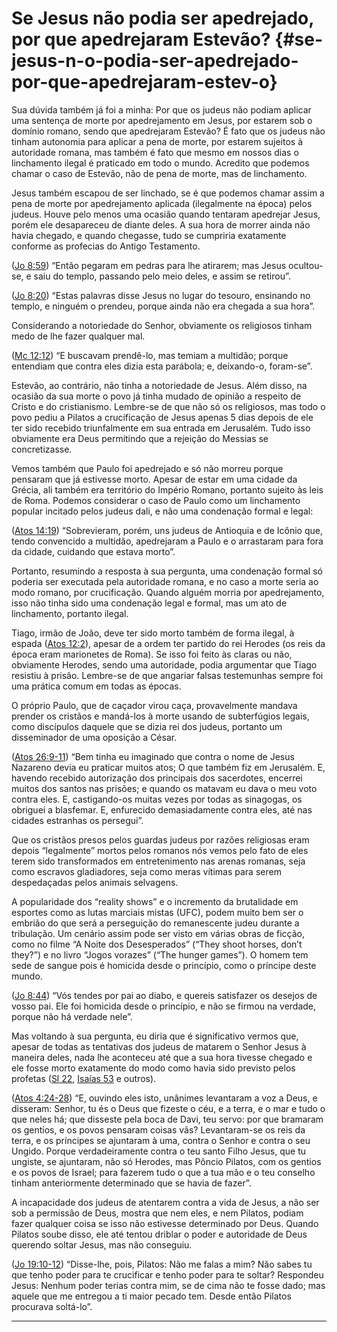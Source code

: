 # Se Jesus não podia ser apedrejado, por que apedrejaram Estevão? {#se-jesus-n-o-podia-ser-apedrejado-por-que-apedrejaram-estev-o}

Sua dúvida também já foi a minha: Por que os judeus não podiam aplicar uma sentença de morte por apedrejamento em Jesus, por estarem sob o domínio romano, sendo que apedrejaram Estevão? É fato que os judeus não tinham autonomia para aplicar a pena de morte, por estarem sujeitos à autoridade romana, mas também é fato que mesmo em nossos dias o linchamento ilegal é praticado em todo o mundo. Acredito que podemos chamar o caso de Estevão, não de pena de morte, mas de linchamento.

Jesus também escapou de ser linchado, se é que podemos chamar assim a pena de morte por apedrejamento aplicada (ilegalmente na época) pelos judeus. Houve pelo menos uma ocasião quando tentaram apedrejar Jesus, porém ele desapareceu de diante deles. A sua hora de morrer ainda não havia chegado, e quando chegasse, tudo se cumpriria exatamente conforme as profecias do Antigo Testamento.

([Jo 8:59](http://bibliaonline.com.br/acf/jo/8/59)) “Então pegaram em pedras para lhe atirarem; mas Jesus ocultou-se, e saiu do templo, passando pelo meio deles, e assim se retirou”.

([Jo 8:20](http://bibliaonline.com.br/acf/jo/8/20)) “Estas palavras disse Jesus no lugar do tesouro, ensinando no templo, e ninguém o prendeu, porque ainda não era chegada a sua hora”.

Considerando a notoriedade do Senhor, obviamente os religiosos tinham medo de lhe fazer qualquer mal.

([Mc 12:12](http://bibliaonline.com.br/acf/mc/12/12)) “E buscavam prendê-lo, mas temiam a multidão; porque entendiam que contra eles dizia esta parábola; e, deixando-o, foram-se”.

Estevão, ao contrário, não tinha a notoriedade de Jesus. Além disso, na ocasião da sua morte o povo já tinha mudado de opinião a respeito de Cristo e do cristianismo. Lembre-se de que não só os religiosos, mas todo o povo pediu a Pilatos a crucificação de Jesus apenas 5 dias depois de ele ter sido recebido triunfalmente em sua entrada em Jerusalém. Tudo isso obviamente era Deus permitindo que a rejeição do Messias se concretizasse.

Vemos também que Paulo foi apedrejado e só não morreu porque pensaram que já estivesse morto. Apesar de estar em uma cidade da Grécia, ali também era território do Império Romano, portanto sujeito às leis de Roma. Podemos considerar o caso de Paulo como um linchamento popular incitado pelos judeus dali, e não uma condenação formal e legal:

([Atos 14:19](http://bibliaonline.com.br/acf/atos/14/19)) “Sobrevieram, porém, uns judeus de Antioquia e de Icônio que, tendo convencido a multidão, apedrejaram a Paulo e o arrastaram para fora da cidade, cuidando que estava morto”.

Portanto, resumindo a resposta à sua pergunta, uma condenação formal só poderia ser executada pela autoridade romana, e no caso a morte seria ao modo romano, por crucificação. Quando alguém morria por apedrejamento, isso não tinha sido uma condenação legal e formal, mas um ato de linchamento, portanto ilegal.

Tiago, irmão de João, deve ter sido morto também de forma ilegal, à espada ([Atos 12:2](http://bibliaonline.com.br/acf/atos/12/2)), apesar de a ordem ter partido do rei Herodes (os reis da época eram marionetes de Roma). Se isso foi feito às claras ou não, obviamente Herodes, sendo uma autoridade, podia argumentar que Tiago resistiu à prisão. Lembre-se de que angariar falsas testemunhas sempre foi uma prática comum em todas as épocas.

O próprio Paulo, que de caçador virou caça, provavelmente mandava prender os cristãos e mandá-los à morte usando de subterfúgios legais, como discípulos daquele que se dizia rei dos judeus, portanto um disseminador de uma oposição a César.

([Atos 26:9-11](http://bibliaonline.com.br/acf/atos/26/9-11)) “Bem tinha eu imaginado que contra o nome de Jesus Nazareno devia eu praticar muitos atos; O que também fiz em Jerusalém. E, havendo recebido autorização dos principais dos sacerdotes, encerrei muitos dos santos nas prisões; e quando os matavam eu dava o meu voto contra eles. E, castigando-os muitas vezes por todas as sinagogas, os obriguei a blasfemar. E, enfurecido demasiadamente contra eles, até nas cidades estranhas os persegui”.

Que os cristãos presos pelos guardas judeus por razões religiosas eram depois “legalmente” mortos pelos romanos nós vemos pelo fato de eles terem sido transformados em entretenimento nas arenas romanas, seja como escravos gladiadores, seja como meras vítimas para serem despedaçadas pelos animais selvagens.

A popularidade dos “reality shows” e o incremento da brutalidade em esportes como as lutas marciais mistas (UFC), podem muito bem ser o embrião do que será a perseguição do remanescente judeu durante a tribulação. Um cenário assim pode ser visto em várias obras de ficção, como no filme “A Noite dos Desesperados” (“They shoot horses, don’t they?”) e no livro “Jogos vorazes” (“The hunger games”). O homem tem sede de sangue pois é homicida desde o princípio, como o príncipe deste mundo.

([Jo 8:44](http://bibliaonline.com.br/acf/jo/8/44)) “Vós tendes por pai ao diabo, e quereis satisfazer os desejos de vosso pai. Ele foi homicida desde o princípio, e não se firmou na verdade, porque não há verdade nele”.

Mas voltando à sua pergunta, eu diria que é significativo vermos que, apesar de todas as tentativas dos judeus de matarem o Senhor Jesus à maneira deles, nada lhe aconteceu até que a sua hora tivesse chegado e ele fosse morto exatamente do modo como havia sido previsto pelos profetas ([Sl 22](http://bibliaonline.com.br/acf/sl/22), [Isaías 53](http://bibliaonline.com.br/acf/is/53) e outros).

([Atos 4:24-28](http://bibliaonline.com.br/acf/atos/4/24-28)) “E, ouvindo eles isto, unânimes levantaram a voz a Deus, e disseram: Senhor, tu és o Deus que fizeste o céu, e a terra, e o mar e tudo o que neles há; que disseste pela boca de Davi, teu servo: por que bramaram os gentios, e os povos pensaram coisas vãs? Levantaram-se os reis da terra, e os príncipes se ajuntaram à uma, contra o Senhor e contra o seu Ungido. Porque verdadeiramente contra o teu santo Filho Jesus, que tu ungiste, se ajuntaram, não só Herodes, mas Pôncio Pilatos, com os gentios e os povos de Israel; para fazerem tudo o que a tua mão e o teu conselho tinham anteriormente determinado que se havia de fazer”.

A incapacidade dos judeus de atentarem contra a vida de Jesus, a não ser sob a permissão de Deus, mostra que nem eles, e nem Pilatos, podiam fazer qualquer coisa se isso não estivesse determinado por Deus. Quando Pilatos soube disso, ele até tentou driblar o poder e autoridade de Deus querendo soltar Jesus, mas não conseguiu.

([Jo 19:10-12](http://bibliaonline.com.br/acf/jo/19/10-12)) “Disse-lhe, pois, Pilatos: Não me falas a mim? Não sabes tu que tenho poder para te crucificar e tenho poder para te soltar? Respondeu Jesus: Nenhum poder terias contra mim, se de cima não te fosse dado; mas aquele que me entregou a ti maior pecado tem. Desde então Pilatos procurava soltá-lo”.

*****